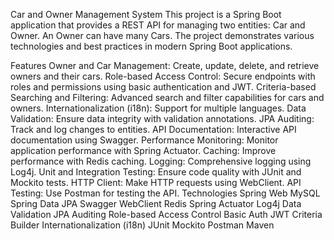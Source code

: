 Car and Owner Management System
This project is a Spring Boot application that provides a REST API for managing two entities: Car and Owner. An Owner can have many Cars. The project demonstrates various technologies and best practices in modern Spring Boot applications.

Features
Owner and Car Management: Create, update, delete, and retrieve owners and their cars.
Role-based Access Control: Secure endpoints with roles and permissions using basic authentication and JWT.
Criteria-based Searching and Filtering: Advanced search and filter capabilities for cars and owners.
Internationalization (i18n): Support for multiple languages.
Data Validation: Ensure data integrity with validation annotations.
JPA Auditing: Track and log changes to entities.
API Documentation: Interactive API documentation using Swagger.
Performance Monitoring: Monitor application performance with Spring Actuator.
Caching: Improve performance with Redis caching.
Logging: Comprehensive logging using Log4j.
Unit and Integration Testing: Ensure code quality with JUnit and Mockito tests.
HTTP Client: Make HTTP requests using WebClient.
API Testing: Use Postman for testing the API.
Technologies
Spring Web
MySQL
Spring Data JPA
Swagger
WebClient
Redis
Spring Actuator
Log4j
Data Validation
JPA Auditing
Role-based Access Control
Basic Auth
JWT
Criteria Builder
Internationalization (i18n)
JUnit
Mockito
Postman
Maven
